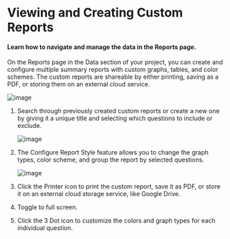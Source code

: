 # Viewing and Creating Custom Reports

#### Learn how to navigate and manage the data in the Reports page.

On the Reports page in the Data section of your project, you can create and configure multiple summary reports with custom graphs, tables, and color schemes. The custom reports are shareable by either printing, saving as a PDF, or storing them on an external cloud service.

![image](/images/creating_custom_reports/chart.jpg)

1. Search through previously created custom reports or create a new one by giving it a unique title and selecting which questions to include or exclude. 

    ![image](/images/creating_custom_reports/custom_report.jpg)


2. The Configure Report Style feature allows you to change the graph types, color scheme, and group the report by selected questions. 

    ![image](/images/creating_custom_reports/configure_report.jpg)


3. Click the Printer icon to print the custom report, save it as PDF, or store it on an external cloud storage service, like Google Drive. 

4. Toggle to full screen. 

5. Click the 3 Dot icon to customize the colors and graph types for each individual question. 
